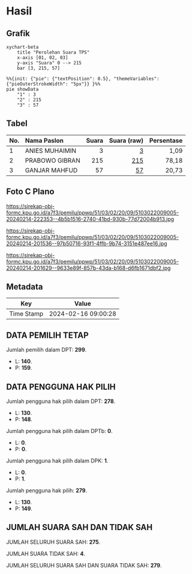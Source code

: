 # Hasil

## Grafik

```mermaid
xychart-beta
    title "Perolehan Suara TPS"
    x-axis [01, 02, 03]
    y-axis "Suara" 0 --> 215
    bar [3, 215, 57]
```

```mermaid
%%{init: {"pie": {"textPosition": 0.5}, "themeVariables": {"pieOuterStrokeWidth": "5px"}} }%%
pie showData
    "1" : 3
    "2" : 215
    "3" : 57
```

## Tabel

| No. | Nama Paslon    | Suara | Suara (raw) | Persentase |
|:--- |:-------------- | -----:| -----------:| ----------:|
| 1   | ANIES MUHAIMIN | 3     | [3][p-1]    | 1,09       |
| 2   | PRABOWO GIBRAN | 215   | [215][p-2]  | 78,18      |
| 3   | GANJAR MAHFUD  | 57    | [57][p-3]   | 20,73      |


[p-1]: https://github.com/gigit-pemilu/pemilu-2024-51-bali/blob/main/pilpres/hitung-suara/sub/51-bali/sub/03-badung/sub/02-mengwi/sub/2009-mengwi/sub/005-tps/sub/paslon-1.txt
[p-2]: https://github.com/gigit-pemilu/pemilu-2024-51-bali/blob/main/pilpres/hitung-suara/sub/51-bali/sub/03-badung/sub/02-mengwi/sub/2009-mengwi/sub/005-tps/sub/paslon-2.txt
[p-3]: https://github.com/gigit-pemilu/pemilu-2024-51-bali/blob/main/pilpres/hitung-suara/sub/51-bali/sub/03-badung/sub/02-mengwi/sub/2009-mengwi/sub/005-tps/sub/paslon-3.txt

## Foto C Plano

https://sirekap-obj-formc.kpu.go.id/a7f3/pemilu/ppwp/51/03/02/20/09/5103022009005-20240214-222353--4b5b1516-2740-41bd-930b-77d72004b913.jpg

https://sirekap-obj-formc.kpu.go.id/a7f3/pemilu/ppwp/51/03/02/20/09/5103022009005-20240214-201536--97b50716-93f1-4ffb-9b74-3151e487ee16.jpg

https://sirekap-obj-formc.kpu.go.id/a7f3/pemilu/ppwp/51/03/02/20/09/5103022009005-20240214-201629--9633e89f-857b-43da-b168-d6fb1671dbf2.jpg


## Metadata

| Key        | Value               |
| ---------- | ------------------- |
| Time Stamp | 2024-02-16 09:00:28 |


## DATA PEMILIH TETAP

Jumlah pemilih dalam DPT: **299**.
 * L: **140**.
 * P: **159**.

## DATA PENGGUNA HAK PILIH

Jumlah pengguna hak pilih dalam DPT: **278**.
 * L: **130**.
 * P: **148**.

Jumlah pengguna hak pilih dalam DPTb: **0**.
 * L: **0**.
 * P: **0**.

Jumlah pengguna hak pilih dalam DPK: **1**.
 * L: **0**.
 * P: **1**.

Jumlah pengguna hak pilih: **279**.
 * L: **130**.
 * P: **149**.

## JUMLAH SUARA SAH DAN TIDAK SAH

JUMLAH SELURUH SUARA SAH: **275**.

JUMLAH SUARA TIDAK SAH: **4**.

JUMLAH SELURUH SUARA SAH DAN SUARA TIDAK SAH: **279**.



